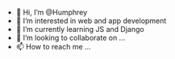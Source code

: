 - 👋 Hi, I’m @Humphrey
- 👀 I’m interested in web and app development 
- 🌱 I’m currently learning JS and Django 
- 💞️ I’m looking to collaborate on ...
- 📫 How to reach me ...

<!---
vader066/vader066 is a ✨ special ✨ repository because its `README.md` (this file) appears on your GitHub profile.
You can click the Preview link to take a look at your changes.
--->
